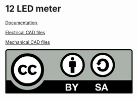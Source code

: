 # 12 LED meter

[Documentation](docs/README.md).

[Electrical CAD files](ecad/README.md)

[Mechanical CAD files](mcad/README.md)

![CC BY-SA](cc-by-sa.png)
